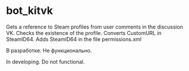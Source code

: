 # bot_kitvk
Gets a reference to Steam profiles from user comments in the discussion VK. Checks the existence of the profile. Converts CustomURL in SteamID64. Adds SteamID64 in the file permissions.xml

В разработке. Не функционально.

In developing. Do not functional.
